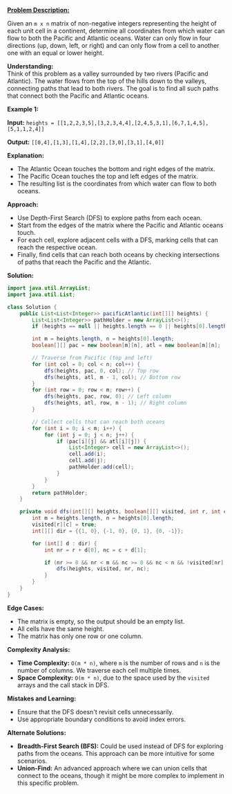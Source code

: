 
[**Problem Description:**](https://leetcode.com/problems/pacific-atlantic-water-flow/)

Given an `m x n` matrix of non-negative integers representing the height of each unit cell in a continent, determine all coordinates from which water can flow to both the Pacific and Atlantic oceans. Water can only flow in four directions (up, down, left, or right) and can only flow from a cell to another one with an equal or lower height.

**Understanding:**  
Think of this problem as a valley surrounded by two rivers (Pacific and Atlantic). The water flows from the top of the hills down to the valleys, connecting paths that lead to both rivers. The goal is to find all such paths that connect both the Pacific and Atlantic oceans.

**Example 1:**

**Input:** `heights = [[1,2,2,3,5],[3,2,3,4,4],[2,4,5,3,1],[6,7,1,4,5],[5,1,1,2,4]]`
  
**Output:** `[[0,4],[1,3],[1,4],[2,2],[3,0],[3,1],[4,0]]`

**Explanation:** 
- The Atlantic Ocean touches the bottom and right edges of the matrix.
- The Pacific Ocean touches the top and left edges of the matrix.
- The resulting list is the coordinates from which water can flow to both oceans.

**Approach:**  
- Use Depth-First Search (DFS) to explore paths from each ocean.
- Start from the edges of the matrix where the Pacific and Atlantic oceans touch.
- For each cell, explore adjacent cells with a DFS, marking cells that can reach the respective ocean.
- Finally, find cells that can reach both oceans by checking intersections of paths that reach the Pacific and the Atlantic.

**Solution:**  
```java
import java.util.ArrayList;
import java.util.List;

class Solution {
    public List<List<Integer>> pacificAtlantic(int[][] heights) {
        List<List<Integer>> pathHolder = new ArrayList<>();
        if (heights == null || heights.length == 0 || heights[0].length == 0) return pathHolder;

        int m = heights.length, n = heights[0].length;
        boolean[][] pac = new boolean[m][n], atl = new boolean[m][n];

        // Traverse from Pacific (top and left)
        for (int col = 0; col < n; col++) {
            dfs(heights, pac, 0, col); // Top row
            dfs(heights, atl, m - 1, col); // Bottom row
        }
        for (int row = 0; row < m; row++) {
            dfs(heights, pac, row, 0); // Left column
            dfs(heights, atl, row, n - 1); // Right column
        }

        // Collect cells that can reach both oceans
        for (int i = 0; i < m; i++) {
            for (int j = 0; j < n; j++) {
                if (pac[i][j] && atl[i][j]) {
                    List<Integer> cell = new ArrayList<>();
                    cell.add(i);
                    cell.add(j);
                    pathHolder.add(cell);
                }
            }
        }
        return pathHolder;
    }

    private void dfs(int[][] heights, boolean[][] visited, int r, int c) {
        int m = heights.length, n = heights[0].length;
        visited[r][c] = true;
        int[][] dir = {{1, 0}, {-1, 0}, {0, 1}, {0, -1}};

        for (int[] d : dir) {
            int nr = r + d[0], nc = c + d[1];

            if (nr >= 0 && nr < m && nc >= 0 && nc < n && !visited[nr][nc] && heights[nr][nc] >= heights[r][c]) {
                dfs(heights, visited, nr, nc);
            }
        }
    }
}
```

**Edge Cases:**  
- The matrix is empty, so the output should be an empty list.
- All cells have the same height.
- The matrix has only one row or one column.

**Complexity Analysis:**  
- **Time Complexity:** `O(m * n)`, where `m` is the number of rows and `n` is the number of columns. We traverse each cell multiple times.
- **Space Complexity:** `O(m * n)`, due to the space used by the `visited` arrays and the call stack in DFS.

**Mistakes and Learning:**  
- Ensure that the DFS doesn't revisit cells unnecessarily.
- Use appropriate boundary conditions to avoid index errors.

**Alternate Solutions:**  
- **Breadth-First Search (BFS):** Could be used instead of DFS for exploring paths from the oceans. This approach can be more intuitive for some scenarios.
- **Union-Find:** An advanced approach where we can union cells that connect to the oceans, though it might be more complex to implement in this specific problem. 

